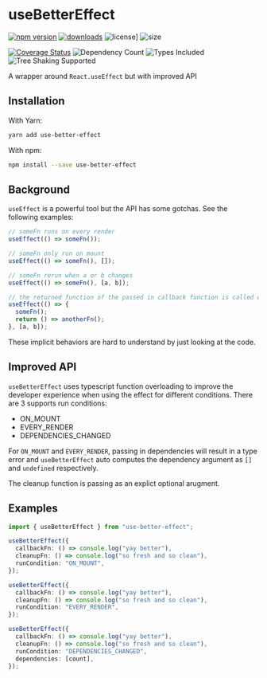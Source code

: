 # useBetterEffect

[![npm version](https://img.shields.io/npm/v/use-better-effect.svg)][npm_url]
[![downloads](https://img.shields.io/npm/dt/use-better-effect.svg)][npm_url]
![license](https://img.shields.io/npm/l/use-better-effect.svg)]
![size](https://img.shields.io/bundlephobia/minzip/use-better-effect)

[![Coverage Status](https://coveralls.io/repos/github/davidhu2000/use-better-effect/badge.svg?branch=main)](https://coveralls.io/github/davidhu2000/use-better-effect?branch=main)
![Dependency Count](https://badgen.net/bundlephobia/dependency-count/use-better-effect)
![Types Included](https://img.shields.io/npm/types/use-better-effect)
![Tree Shaking Supported](https://badgen.net/bundlephobia/tree-shaking/use-better-effect)

[npm_url]: https://www.npmjs.org/package/use-better-effect

A wrapper around `React.useEffect` but with improved API

## Installation

With Yarn:

```bash
yarn add use-better-effect
```

With npm:

```bash
npm install --save use-better-effect
```

## Background

`useEffect` is a powerful tool but the API has some gotchas. See the following examples:

```ts
// someFn runs on every render
useEffect(() => someFn());

// someFn only run on mount
useEffect(() => someFn(), []);

// someFn rerun when a or b changes
useEffect(() => someFn(), [a, b]);

// the returned function of the passed in callback function is called on mount.
useEffect(() => {
  someFn();
  return () => anotherFn();
}, [a, b]);
```

These implicit behaviors are hard to understand by just looking at the code.

## Improved API

`useBetterEffect` uses typescript function overloading to improve the developer experience when using the effect for different conditions. There are 3 supports run conditions:

- ON_MOUNT
- EVERY_RENDER
- DEPENDENCIES_CHANGED

For `ON_MOUNT` and `EVERY_RENDER`, passing in dependencies will result in a type error and `useBetterEffect` auto computes the dependency argument as `[]` and `undefined` respectively.

The cleanup function is passing as an explict optional arugment.

## Examples

```ts
import { useBetterEffect } from "use-better-effect";

useBetterEffect({
  callbackFn: () => console.log("yay better"),
  cleanupFn: () => console.log("so fresh and so clean"),
  runCondition: "ON_MOUNT",
});

useBetterEffect({
  callbackFn: () => console.log("yay better"),
  cleanupFn: () => console.log("so fresh and so clean"),
  runCondition: "EVERY_RENDER",
});

useBetterEffect({
  callbackFn: () => console.log("yay better"),
  cleanupFn: () => console.log("so fresh and so clean"),
  runCondition: "DEPENDENCIES_CHANGED",
  dependencies: [count],
});
```
